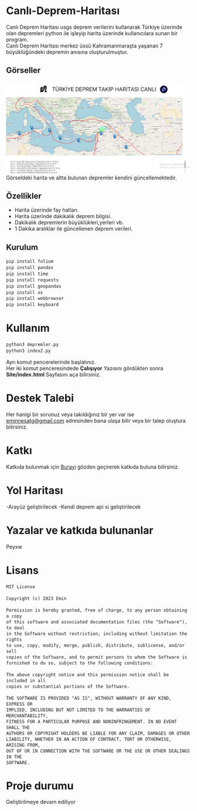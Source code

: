 # Canlı-Deprem-Haritası
Canlı Deprem Haritası usgs deprem verilerini kullanarak Türkiye üzerinde olan depremleri python ile işleyip harita üzerinde kullanıcılara sunan bir program.<br>
Canlı Deprem Haritası merkez üssü Kahramanmaraşta yaşanan 7 büyüklüğündeki depremin anısına oluşturulmuştur.
## Görseller
![](resim1.png)<br>
Görseldeki harita ve altta bulunan depremler kendini güncellemektedir.


## Özellikler
- Harita üzerinde fay hatları.
- Harita üzerinde dakikalık deprem bilgisi.
- Dakikalık depremlerin büyüklükleri,yerleri vb.
- 1 Dakika aralıklar ile güncellenen deprem verileri.

## Kurulum
```py
pip install folium
pip install pandas
pip install time
pip install requests
pip install geopandas
pip install os
pip install webbrowser
pip install keyboard
```
# Kullanım
```py
python3 depremler.py
python3 index2.py
```
Ayrı komut pencerelerinde başlatınız.<br>
Her iki komut penceresindede **Çalışıyor** Yazısını gördükten sonra **Site/index.html** Sayfasını aça bilirsiniz.

# Destek Talebi
Her hanigi bir sorunuz veya takıldığınız bir yer var ise eminnesatg@gmail.com adresinden bana ulaşa bilir veya bir talep oluştura bilirsiniz.

# Katkı
Katkıda bulunmak için [Burayı](https://opensource.guide/tr/how-to-contribute/) gözden geçirerek katkıda buluna bilirsiniz.

# Yol Haritası
-Arayüz geliştirilecek
-Kendi deprem api si geliştirilecek
# Yazalar ve katkıda bulunanlar
Peyxw
# Lisans
``` 
MIT License

Copyright (c) 2023 Emin

Permission is hereby granted, free of charge, to any person obtaining a copy
of this software and associated documentation files (the "Software"), to deal
in the Software without restriction, including without limitation the rights
to use, copy, modify, merge, publish, distribute, sublicense, and/or sell
copies of the Software, and to permit persons to whom the Software is
furnished to do so, subject to the following conditions:

The above copyright notice and this permission notice shall be included in all
copies or substantial portions of the Software.

THE SOFTWARE IS PROVIDED "AS IS", WITHOUT WARRANTY OF ANY KIND, EXPRESS OR
IMPLIED, INCLUDING BUT NOT LIMITED TO THE WARRANTIES OF MERCHANTABILITY,
FITNESS FOR A PARTICULAR PURPOSE AND NONINFRINGEMENT. IN NO EVENT SHALL THE
AUTHORS OR COPYRIGHT HOLDERS BE LIABLE FOR ANY CLAIM, DAMAGES OR OTHER
LIABILITY, WHETHER IN AN ACTION OF CONTRACT, TORT OR OTHERWISE, ARISING FROM,
OUT OF OR IN CONNECTION WITH THE SOFTWARE OR THE USE OR OTHER DEALINGS IN THE
SOFTWARE.
```
# Proje durumu
Geliştirilmeye devam ediliyor

